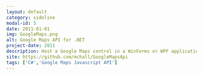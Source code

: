 ```yaml
---
layout: default
category: sideline
modal-id: 5
date: 2011-01-01
img: GoogleMaps.png
alt: Google Maps API for .NET
project-date: 2011
description: Host a Google Maps control in a WinForms or WPF application.<br/>Provides a C# wrapper to some of the API functionality.<br/>
site: https://github.com/mchall/GoogleMapsApi
tags: ['C#','Google Maps Javascript API']
---
```

